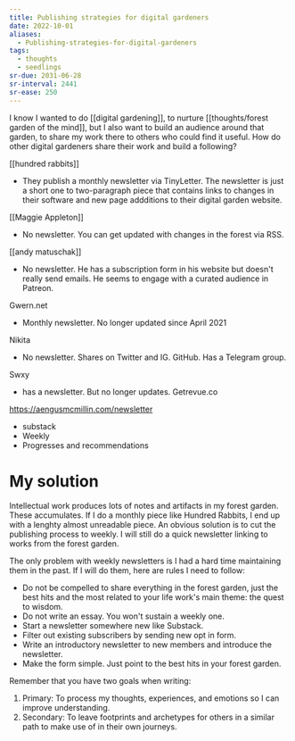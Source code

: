 ```yaml
---
title: Publishing strategies for digital gardeners
date: 2022-10-01
aliases:
  - Publishing-strategies-for-digital-gardeners
tags:
  - thoughts
  - seedlings
sr-due: 2031-06-28
sr-interval: 2441
sr-ease: 250
---
```

I know I wanted to do [[digital gardening]], to nurture [[thoughts/forest garden of the mind]], but  I also want to build an audience around that garden, to share my work there to others who could find it useful. How do other digital gardeners share their work and build a following?

[[hundred rabbits]]
- They publish a monthly newsletter via TinyLetter. The newsletter is just a short one to two-paragraph piece that contains links to changes in their software and new page addditions to their digital garden website.

[[Maggie Appleton]]
- No newsletter. You can get updated with changes in the forest via RSS.

[[andy matuschak]]
- No newsletter. He has a subscription form in his website but doesn't really send emails. He seems to engage with a curated  audience in Patreon.

Gwern.net
- Monthly newsletter. No longer updated since April 2021

Nikita
- No newsletter. Shares on Twitter and IG. GitHub. Has a Telegram group.

Swxy
- has a newsletter. But no longer updates. Getrevue.co

https://aengusmcmillin.com/newsletter
- substack
- Weekly
- Progresses and recommendations

# My solution

Intellectual work produces lots of notes and artifacts in my forest garden. These accumulates. If I do a monthly piece like Hundred Rabbits, I end up with a lenghty almost unreadable piece. An obvious solution is to cut the publishing process to weekly. I will still do a quick newsletter linking to works from the forest garden.

The only problem with weekly newsletters is I had a hard time maintaining them in the past. If I will do them, here are rules I need to follow:
- Do not be compelled to share everything in the forest garden, just the best hits and the most related to your life work's main theme: the quest to wisdom.
- Do not write an essay. You won't sustain a weekly one.
- Start a newsletter somewhere new like Substack.
- Filter out existing subscribers by sending new opt in form.
- Write an introductory newsletter to new members and introduce the newsletter.
- Make the form simple. Just point to the best hits in your forest garden.

Remember that you have two goals when writing:
1. Primary: To process my thoughts, experiences, and emotions so I can improve understanding.
2. Secondary: To leave footprints and archetypes for others in a similar path to make use of in their own journeys.